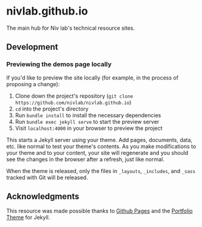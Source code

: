 # nivlab.github.io

The main hub for Niv lab's technical resource sites.

## Development

### Previewing the demos page locally

If you'd like to preview the site locally (for example, in the process of proposing a change):

1. Clone down the project's repository (`git clone https://github.com/nivlab/nivlab.github.io`)
2. `cd` into the project's directory
3. Run `bundle install` to install the necessary dependencies
4. Run `bundle exec jekyll serve` to start the preview server
5. Visit `localhost:4000` in your browser to preview the project

This starts a Jekyll server using your theme. Add pages, documents, data, etc. like normal to test your theme's contents. As you make modifications to your theme and to your content, your site will regenerate and you should see the changes in the browser after a refresh, just like normal.

When the theme is released, only the files in `_layouts`, `_includes`, and `_sass` tracked with Git will be released.

## Acknowledgments

This resource was made possible thanks to [Github Pages](https://pages.github.com/) and the [Portfolio Theme](https://github.com/tedivm/jekyll-theme-portfolio) for Jekyll.
